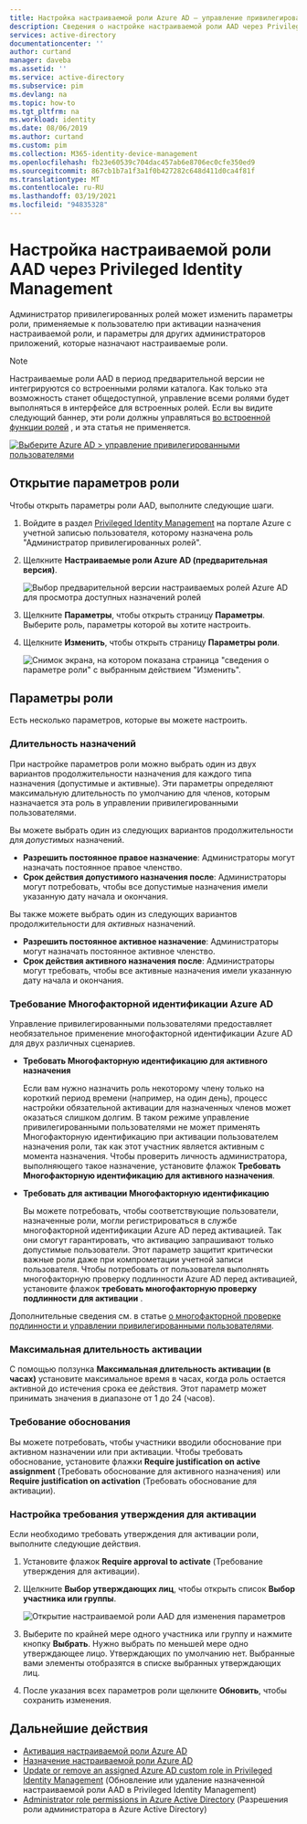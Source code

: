 ```yaml
---
title: Настройка настраиваемой роли Azure AD — управление привилегированными пользователями (PIM)
description: Сведения о настройке настраиваемой роли AAD через Privileged Identity Management (PIM)
services: active-directory
documentationcenter: ''
author: curtand
manager: daveba
ms.assetid: ''
ms.service: active-directory
ms.subservice: pim
ms.devlang: na
ms.topic: how-to
ms.tgt_pltfrm: na
ms.workload: identity
ms.date: 08/06/2019
ms.author: curtand
ms.custom: pim
ms.collection: M365-identity-device-management
ms.openlocfilehash: fb23e60539c704dac457ab6e8706ec0cfe350ed9
ms.sourcegitcommit: 867cb1b7a1f3a1f0b427282c648d411d0ca4f81f
ms.translationtype: MT
ms.contentlocale: ru-RU
ms.lasthandoff: 03/19/2021
ms.locfileid: "94835328"
---
```

# <a name="configure-azure-ad-custom-roles-in-privileged-identity-management"></a>Настройка настраиваемой роли AAD через Privileged Identity Management

Администратор привилегированных ролей может изменить параметры роли, применяемые к пользователю при активации назначения настраиваемой роли, и параметры для других администраторов приложений, которые назначают настраиваемые роли.

> [!NOTE]
> Настраиваемые роли AAD в период предварительной версии не интегрируются со встроенными ролями каталога. Как только эта возможность станет общедоступной, управление всеми ролями будет выполняться в интерфейсе для встроенных ролей. Если вы видите следующий баннер, эти роли должны управляться [во встроенной функции ролей](pim-how-to-activate-role.md) , и эта статья не применяется.
>
> [![Выберите Azure AD > управление привилегированными пользователями](media/pim-how-to-add-role-to-user/pim-new-version.png)](media/pim-how-to-add-role-to-user/pim-new-version.png#lightbox)

## <a name="open-role-settings"></a>Открытие параметров роли

Чтобы открыть параметры роли AAD, выполните следующие шаги.

1. Войдите в раздел [Privileged Identity Management](https://portal.azure.com/?Microsoft_AAD_IAM_enableCustomRoleManagement=true&Microsoft_AAD_IAM_enableCustomRoleAssignment=true&feature.rbacv2roles=true&feature.rbacv2=true&Microsoft_AAD_RegisteredApps=demo#blade/Microsoft_Azure_PIMCommon/CommonMenuBlade/quickStart) на портале Azure с учетной записью пользователя, которому назначена роль "Администратор привилегированных ролей".
1. Щелкните **Настраиваемые роли Azure AD (предварительная версия)**.

    ![Выбор предварительной версии настраиваемых ролей Azure AD для просмотра доступных назначений ролей](./media/azure-ad-custom-roles-configure/settings-list.png)

1. Щелкните **Параметры**, чтобы открыть страницу **Параметры**. Выберите роль, параметры которой вы хотите настроить.
1. Щелкните **Изменить**, чтобы открыть страницу **Параметры роли**.

    ![Снимок экрана, на котором показана страница "сведения о параметре роли" с выбранным действием "Изменить".](./media/azure-ad-custom-roles-configure/edit-settings.png)

## <a name="role-settings"></a>Параметры роли

Есть несколько параметров, которые вы можете настроить.

### <a name="assignment-duration"></a>Длительность назначений

При настройке параметров роли можно выбрать один из двух вариантов продолжительности назначения для каждого типа назначения (допустимые и активные). Эти параметры определяют максимальную длительность по умолчанию для членов, которым назначается эта роль в управлении привилегированными пользователями.

Вы можете выбрать один из следующих вариантов продолжительности для *допустимых* назначений.

- **Разрешить постоянное правое назначение**: Администраторы могут назначать постоянное правое членство.
- **Срок действия допустимого назначения после**: Администраторы могут потребовать, чтобы все допустимые назначения имели указанную дату начала и окончания.

Вы также можете выбрать один из следующих вариантов продолжительности для *активных* назначений.

- **Разрешить постоянное активное назначение**: Администраторы могут назначать постоянное активное членство.
- **Срок действия активного назначения после**: Администраторы могут требовать, чтобы все активные назначения имели указанную дату начала и окончания.

### <a name="require-azure-ad-multi-factor-authentication"></a>Требование Многофакторной идентификации Azure AD

Управление привилегированными пользователями предоставляет необязательное применение многофакторной идентификации Azure AD для двух различных сценариев.

- **Требовать Многофакторную идентификацию для активного назначения**

  Если вам нужно назначить роль некоторому члену только на короткий период времени (например, на один день), процесс настройки обязательной активации для назначенных членов может оказаться слишком долгим. В таком режиме управление привилегированными пользователями не может применять Многофакторную идентификацию при активации пользователем назначения роли, так как этот участник является активным с момента назначения. Чтобы проверить личность администратора, выполняющего такое назначение, установите флажок **Требовать Многофакторную идентификацию для активного назначения**.

- **Требовать для активации Многофакторную идентификацию**

  Вы можете потребовать, чтобы соответствующие пользователи, назначенные роли, могли регистрироваться в службе многофакторной идентификации Azure AD перед активацией. Так они смогут гарантировать, что активацию запрашивают только допустимые пользователи. Этот параметр защитит критически важные роли даже при компрометации учетной записи пользователя. Чтобы потребовать от пользователя выполнять многофакторную проверку подлинности Azure AD перед активацией, установите флажок **требовать многофакторную проверку подлинности для активации** .

Дополнительные сведения см. в статье [о многофакторной проверке подлинности и управлении привилегированными пользователями](pim-how-to-require-mfa.md).

### <a name="activation-maximum-duration"></a>Максимальная длительность активации

С помощью ползунка **Максимальная длительность активации (в часах)** установите максимальное время в часах, когда роль остается активной до истечения срока ее действия. Этот параметр может принимать значения в диапазоне от 1 до 24 (часов).

### <a name="require-justification"></a>Требование обоснования

Вы можете потребовать, чтобы участники вводили обоснование при активном назначении или при активации. Чтобы требовать обоснование, установите флажки **Require justification on active assignment** (Требовать обоснование для активного назначения) или **Require justification on activation** (Требовать обоснование для активации).

### <a name="require-approval-to-activate"></a>Настройка требования утверждения для активации

Если необходимо требовать утверждения для активации роли, выполните следующие действия.

1. Установите флажок **Require approval to activate** (Требование утверждения для активации).
1. Щелкните **Выбор утверждающих лиц**, чтобы открыть список **Выбор участника или группы**.

    ![Открытие настраиваемой роли AAD для изменения параметров](./media/azure-ad-custom-roles-configure/select-approvers.png)

1. Выберите по крайней мере одного участника или группу и нажмите кнопку **Выбрать**. Нужно выбрать по меньшей мере одно утверждающее лицо. Утверждающих по умолчанию нет. Выбранные вами элементы отобразятся в списке выбранных утверждающих лиц.
1. После указания всех параметров роли щелкните **Обновить**, чтобы сохранить изменения.

## <a name="next-steps"></a>Дальнейшие действия

- [Активация настраиваемой роли Azure AD](azure-ad-custom-roles-activate.md)
- [Назначение настраиваемой роли Azure AD](azure-ad-custom-roles-assign.md)
- [Update or remove an assigned Azure AD custom role in Privileged Identity Management](azure-ad-custom-roles-update-remove.md) (Обновление или удаление назначенной настраиваемой роли AAD в Privileged Identity Management)
- [Administrator role permissions in Azure Active Directory](../roles/permissions-reference.md) (Разрешения роли администратора в Azure Active Directory)
